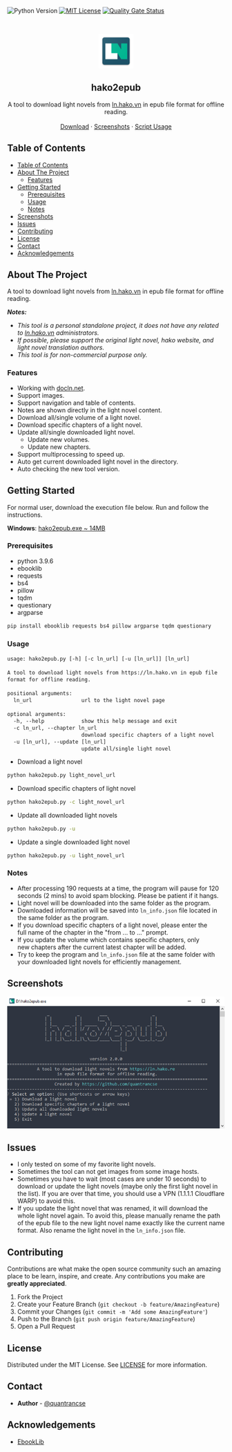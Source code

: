 ![Python Version][python-shield]
[![MIT License][license-shield]][license-url]
[![Quality Gate Status](https://sonarcloud.io/api/project_badges/measure?project=quantrancse_hako2epub&metric=alert_status)](https://sonarcloud.io/dashboard?id=quantrancse_hako2epub)

<!-- PROJECT LOGO -->
<br />
<p align="center">
    <img src="images/logo.png" alt="Logo" width="80" height="80"></img>

  <h2 align="center">hako2epub</h2>

  <p align="center">
    A tool to download light novels from <a href=https://ln.hako.vn/>ln.hako.vn</a> in epub file format for offline reading.
    <br />
    <br />
    <a href="https://rebrand.ly/hako2epub">Download</a>
    ·
    <a href="#screenshots">Screenshots</a>
    ·
    <a href="#usage">Script Usage</a>
  </p>
</p>

<!-- TABLE OF CONTENTS -->
## Table of Contents

- [Table of Contents](#table-of-contents)
- [About The Project](#about-the-project)
  - [Features](#features)
- [Getting Started](#getting-started)
  - [Prerequisites](#prerequisites)
  - [Usage](#usage)
  - [Notes](#notes)
- [Screenshots](#screenshots)
- [Issues](#issues)
- [Contributing](#contributing)
- [License](#license)
- [Contact](#contact)
- [Acknowledgements](#acknowledgements)

<!-- ABOUT THE PROJECT -->
## About The Project

A tool to download light novels from [ln.hako.vn](https://ln.hako.vn) in epub file format for offline reading.

**_Notes:_**
* _This tool is a personal standalone project, it does not have any related to [ln.hako.vn](https://ln.hako.vn) administrators._
* _If possible, please support the original light novel, hako website, and light novel translation authors._
* _This tool is for non-commercial purpose only._

### Features
* Working with [docln.net](https://docln.net/).
* Support images.
* Support navigation and table of contents.
* Notes are shown directly in the light novel content.
* Download all/single volume of a light novel.
* Download specific chapters of a light novel.
* Update all/single downloaded light novel.
  * Update new volumes.
  * Update new chapters.
* Support multiprocessing to speed up.
* Auto get current downloaded light novel in the directory.
* Auto checking the new tool version.

<!-- GETTING STARTED -->
## Getting Started

For normal user, download the execution file below. Run and follow the instructions.

**Windows**: [hako2epub.exe ~ 14MB](https://rebrand.ly/hako2epub)

### Prerequisites

* python 3.9.6
* ebooklib
* requests
* bs4
* pillow
* tqdm
* questionary
* argparse
```sh
pip install ebooklib requests bs4 pillow argparse tqdm questionary
```

### Usage
```text
usage: hako2epub.py [-h] [-c ln_url] [-u [ln_url]] [ln_url]

A tool to download light novels from https://ln.hako.vn in epub file format for offline reading.

positional arguments:
  ln_url                url to the light novel page

optional arguments:
  -h, --help            show this help message and exit
  -c ln_url, --chapter ln_url
                        download specific chapters of a light novel
  -u [ln_url], --update [ln_url]
                        update all/single light novel
```
* Download a light novel
```sh
python hako2epub.py light_novel_url
```
* Download specific chapters of light novel
```sh
python hako2epub.py -c light_novel_url
```
* Update all downloaded light novels
```sh
python hako2epub.py -u
```
* Update a single downloaded light novel
```sh
python hako2epub.py -u light_novel_url
```
### Notes
* After processing 190 requests at a time, the program will pause for 120 seconds (2 mins) to avoid spam blocking. Please be patient if it hangs.
* Light novel will be downloaded into the same folder as the program.
* Downloaded information will be saved into `ln_info.json` file located in the same folder as the program.
* If you download specific chapters of a light novel, please enter the full name of the chapter in the "from ... to ..." prompt.
* If you update the volume which contains specific chapters, only new chapters after the current latest chapter will be added.
* Try to keep the program and `ln_info.json` file at the same folder with your downloaded light novels for efficiently management.

## Screenshots
![Demo](images/demo.png)

<!-- ISSUES -->
## Issues

* I only tested on some of my favorite light novels.
* Sometimes the tool can not get images from some image hosts.
* Sometimes you have to wait (most cases are under 10 seconds) to download or update the light novels (maybe only the first light novel in the list). If you are over that time, you should use a VPN (1.1.1.1 Cloudflare WARP) to avoid this.
* If you update the light novel that was renamed, it will download the whole light novel again. To avoid this, please manually rename the path of the epub file to the new light novel name exactly like the current name format. Also rename the light novel in the `ln_info.json` file.

<!-- CONTRIBUTING -->
## Contributing

Contributions are what make the open source community such an amazing place to be learn, inspire, and create. Any contributions you make are **greatly appreciated**.

1. Fork the Project
2. Create your Feature Branch (`git checkout -b feature/AmazingFeature`)
3. Commit your Changes (`git commit -m 'Add some AmazingFeature'`)
4. Push to the Branch (`git push origin feature/AmazingFeature`)
5. Open a Pull Request

<!-- LICENSE -->
## License

Distributed under the MIT License. See [LICENSE][license-url] for more information.

<!-- CONTACT -->
## Contact

* **Author** - [@quantrancse](https://quantrancse.github.io)

<!-- ACKNOWLEDGEMENTS -->
## Acknowledgements
* [EbookLib](https://github.com/aerkalov/ebooklib)

<!-- MARKDOWN LINKS & IMAGES -->
[python-shield]: https://img.shields.io/badge/python-3.9.7-brightgreen?style=flat-square
[license-shield]: https://img.shields.io/github/license/quantrancse/hako2epub?style=flat-square
[license-url]: https://github.com/quantrancse/hako2epub/blob/master/LICENSE
